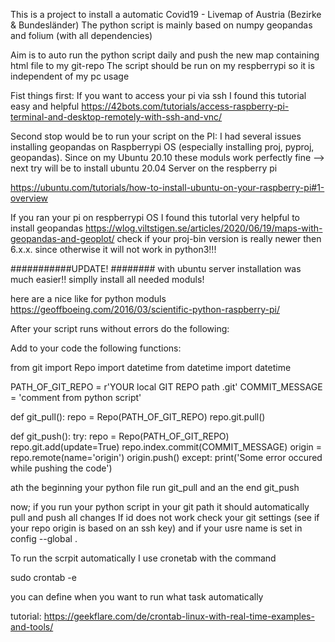 This is a project to install a automatic Covid19 - Livemap of Austria (Bezirke & Bundesländer)
The python script is mainly based on numpy geopandas and folium (with all dependencies)

Aim is to auto run the python script daily and push the new map containing html file to my git-repo 
The script should be run on my respberrypi so it is independent of my pc usage


Fist things first:
If you want to access your pi via ssh I found this tutorial easy and helpful
https://42bots.com/tutorials/access-raspberry-pi-terminal-and-desktop-remotely-with-ssh-and-vnc/


Second stop would be to run your script on the PI:
I had several issues installing geopandas on Raspberrypi OS (especially installing  proj, pyproj, geopandas). Since on my Ubuntu 20.10 these moduls work perfectly fine --> next try will be to install ubuntu 20.04 Server on the respberry pi 

https://ubuntu.com/tutorials/how-to-install-ubuntu-on-your-raspberry-pi#1-overview


If you ran your pi on respberrypi OS I found this tutorlal very helpful to install geopandas 
https://wlog.viltstigen.se/articles/2020/06/19/maps-with-geopandas-and-geoplot/
check if your proj-bin version is really newer then 6.x.x. since otherwise it will not work in python3!!!

###########UPDATE! ########
with ubuntu server installation was much easier!! 
simplly install all needed moduls! 

here are a nice like for python moduls
https://geoffboeing.com/2016/03/scientific-python-raspberry-pi/

After your script runs without errors do the following:

Add to your code the following functions:


from git import Repo
import datetime
from datetime import datetime

PATH_OF_GIT_REPO = r'YOUR local GIT REPO path .git'
COMMIT_MESSAGE = 'comment from python script'

def git_pull():
    repo = Repo(PATH_OF_GIT_REPO)
    repo.git.pull()

def git_push():
    try:
        repo = Repo(PATH_OF_GIT_REPO)
        repo.git.add(update=True)
        repo.index.commit(COMMIT_MESSAGE)
        origin = repo.remote(name='origin')
        origin.push()
    except:
        print('Some error occured while pushing the code')    

ath the beginning your python file run git_pull 
and an the end git_push 


now; if you run your python script in your git path it should automatically pull and push all changes
If id does not work check your git settings (see if your repo origin is based on an ssh key) and if your usre name is set in  config --global .


To run the scrpit automatically I use cronetab
with the command 

sudo crontab -e 

you can define when you want to run what task automatically 

tutorial: https://geekflare.com/de/crontab-linux-with-real-time-examples-and-tools/

